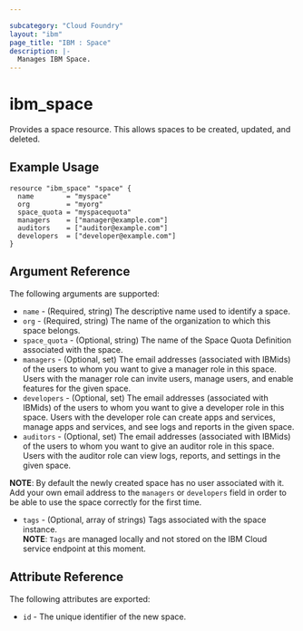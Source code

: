 ```yaml
---

subcategory: "Cloud Foundry"
layout: "ibm"
page_title: "IBM : Space"
description: |-
  Manages IBM Space.
---
```


# ibm\_space

Provides a space resource. This allows spaces to be created, updated, and deleted.

## Example Usage

```hcl
resource "ibm_space" "space" {
  name        = "myspace"
  org         = "myorg"
  space_quota = "myspacequota"
  managers    = ["manager@example.com"]
  auditors    = ["auditor@example.com"]
  developers  = ["developer@example.com"]
}
```

## Argument Reference

The following arguments are supported:

* `name` - (Required, string) The descriptive name used to identify a space.
* `org` - (Required, string) The name of the organization to which this space belongs.
* `space_quota` - (Optional, string) The name of the Space Quota Definition associated with the space.
* `managers` - (Optional, set) The email addresses (associated with IBMids) of the users to whom you want to give a manager role in this space. Users with the manager role can invite users, manage users, and enable features for the given space.
* `developers` - (Optional, set) The email addresses (associated with IBMids) of the users to whom you want to give a developer role in this space. Users with the developer role can create apps and services, manage apps and services, and see logs and reports in the given space.
* `auditors` - (Optional, set) The email addresses (associated with IBMids) of the users to whom you want to give an auditor role in this space. Users with the auditor role can view logs, reports, and settings in the given space.  

**NOTE**: By default the newly created space has no user associated with it. Add your own email address to the `managers` or `developers` field in order to be able to use the space correctly for the first time.

* `tags` - (Optional, array of strings) Tags associated with the space instance.  
  **NOTE**: `Tags` are managed locally and not stored on the IBM Cloud service endpoint at this moment.

## Attribute Reference

The following attributes are exported:

* `id` - The unique identifier of the new space.
